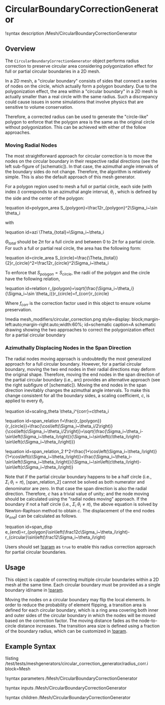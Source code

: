 # CircularBoundaryCorrectionGenerator

!syntax description /Mesh/CircularBoundaryCorrectionGenerator

## Overview

The `CircularBoundaryCorrectionGenerator` object performs radius correction to preserve circular area considering polygonization effect for full or partial circular boundaries in a 2D mesh.

In a 2D mesh, a "circular boundary" consists of sides that connect a series of nodes on the circle, which actually form a polygon boundary. Due to the polygonization effect, the area within a "circular boundary" in a 2D mesh is actually smaller than a real circle with the same radius. Such a discrepancy could cause issues in some simulations that involve physics that are sensitive to volume conservation.

Therefore, a corrected radius can be used to generate the "circle-like" polygon to enforce that the polygon area is the same as the original circle without polygonization. This can be achieved with either of the follow approaches.

### Moving Radial Nodes

The most straightforward approach for circular correction is to move the nodes on the circular boundary in their respective radial directions (see the left sub-figure of [schematic]). In that case, the azimuthal angle intervals of the boundary sides do not change. Therefore, the algorithm is relatively simple. This is also the default approach of this mesh generator.

For a polygon region used to mesh a full or partial circle, each side (with index $i$) corresponds to an azimuthal angle interval, $\theta_i$ , which is defined by the side and the center of the polygon:

!equation id=polygon_area
S_{polygon}=\frac12r_{polygon}^2\Sigma_i~\sin \theta_i

with

!equation id=azi
\Theta_{total}=\Sigma_i~\theta_i

$\Theta_{total}$ should be $2\pi$ for a full circle and between 0 to $2\pi$ for a partial circle. For such a full or partial real circle, the area has the following form:

!equation id=circle_area
S_{circle}=\frac{\Theta_{total}}{2}r_{circle}^2=\frac12r_{circle}^2\Sigma_i~\theta_i

To enforce that $S_{polygon}=S_{circle}$, the radii of the polygon and the circle have the following relation,

!equation id=relation
r_{polygon}=\sqrt{\frac{\Sigma_i~\theta_i}{\Sigma_i~\sin \theta_i}}r_{circle}=f_{corr}r_{circle}

Where $f_{corr}$ is the correction factor used in this object to ensure volume preservation.

!media mesh_modifiers/circular_correction.png
      style=display: block;margin-left:auto;margin-right:auto;width:60%;
      id=schematic
      caption=A schematic drawing showing the two approaches to correct the polygonization effect for a partial circular boundary

### Azimuthally Displacing Nodes in the Span Direction

The radial nodes moving approach is undoubtedly the most generalized approach for a full circular boundary. However, for a partial circular boundary, moving the two end nodes in their radial directions may deform the original shape. Therefore, moving the end nodes in the span direction of the partial circular boundary (i.e., arc) provides an alternative approach (see the right subfigure of [schematic]). Moving the end nodes in the span direction inevitably changes the azimuthal angle intervals. To make this change consistent for all the boundary sides, a scaling coefficient, $c$, is applied to every $\theta_i$.

!equation id=scaling_theta
\theta_i^{corr}=c\theta_i

!equation id=span_relation
f=\frac{r_{polygon}}{r_{circle}}=\frac{\cos\left(\Sigma_i~\theta_i/2\right)}{\cos\left(c\Sigma_i~\theta_i/2\right)}=\sqrt{\frac{\Sigma_i~\theta_i-\sin\left(\Sigma_i~\theta_i\right)}{\Sigma_i~\sin\left(c\theta_i\right)-\sin\left(c\Sigma_i~\theta_i\right)}}

!equation id=span_relation_2
f^2=\frac{1+\cos\left(\Sigma_i~\theta_i\right)}{1+\cos\left(c\Sigma_i~\theta_i\right)}=\frac{\Sigma_i~\theta_i-\sin\left(\Sigma_i~\theta_i\right)}{\Sigma_i~\sin\left(c\theta_i\right)-\sin\left(c\Sigma_i~\theta_i\right)}

 Note that if the partial circular boundary happens to be a half circle (i.e., $\Sigma_i~\theta_i=\pi$), [span_relation_2] cannot be solved as both numerator and denominator are zero. In that case the span direction is also the radial direction. Therefore, $c$ has a trivial value of unity; and the node moving should be calculated using the "radial nodes moving" approach. If the boundary if not a half circle (i.e., $\Sigma_i~\theta_i\neq\pi$), the above equation is solved by Newton-Raphson method to obtain $c$. The displacement of the end nodes ($e_{end}$) can be calculated as follows.

!equation id=span_disp
e_{end}=r_{polygon}\sin\left(\frac12c\Sigma_i~\theta_i\right)-r_{circular}\sin\left(\frac12\Sigma_i~\theta_i\right)

Users should set [!param](/Mesh/CircularBoundaryCorrectionGenerator/move_end_nodes_in_span_direction) as `true` to enable this radius correction approach for partial circular boundaries.

## Usage

This object is capable of correcting multiple circular boundaries within a 2D mesh at the same time. Each circular boundary must be provided as a single boundary id/name in [!param](/Mesh/CircularBoundaryCorrectionGenerator/input_mesh_circular_boundaries).

Moving the nodes on a circular boundary may flip the local elements. In order to reduce the probability of element flipping, a transition area is defined for each circular boundary, which is a ring area covering both inner and outer sides of the circular boundary in which the nodes will be moved based on the correction factor. The moving distance fades as the node-to-circle distance increases. The transition area size is defined using a fraction of the boundary radius, which can be customized in [!param](/Mesh/CircularBoundaryCorrectionGenerator/transition_layer_ratios).

## Example Syntax

!listing /test/tests/meshgenerators/circular_correction_generator/radius_corr.i block=Mesh

!syntax parameters /Mesh/CircularBoundaryCorrectionGenerator

!syntax inputs /Mesh/CircularBoundaryCorrectionGenerator

!syntax children /Mesh/CircularBoundaryCorrectionGenerator
